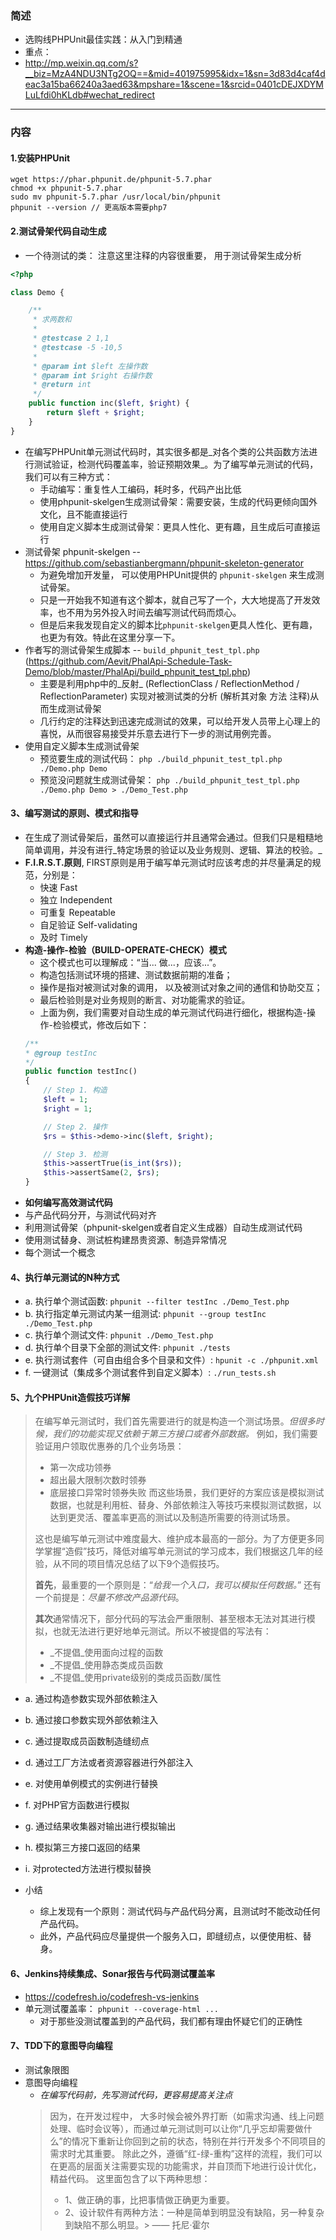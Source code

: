 ### 简述
* 选购线PHPUnit最佳实践：从入门到精通
* 重点： 
* http://mp.weixin.qq.com/s?__biz=MzA4NDU3NTg2OQ==&mid=401975995&idx=1&sn=3d83d4caf4deac3a15ba66240a3aed63&mpshare=1&scene=1&srcid=0401cDEJXDYMLuLfdi0hKLdb#wechat_redirect
***



### 内容


#### 1.安装PHPUnit
```
wget https://phar.phpunit.de/phpunit-5.7.phar
chmod +x phpunit-5.7.phar
sudo mv phpunit-5.7.phar /usr/local/bin/phpunit
phpunit --version // 更高版本需要php7
```


#### 2.测试骨架代码自动生成
* 一个待测试的类： 注意这里注释的内容很重要， 用于测试骨架生成分析
```php
<?php

class Demo {

    /**
     * 求两数和
     *
     * @testcase 2 1,1
     * @testcase -5 -10,5
     *
     * @param int $left 左操作数
     * @param int $right 右操作数
     * @return int
     */
	public function inc($left, $right) {
		return $left + $right;
	}
}

```
* 在编写PHPUnit单元测试代码时，其实很多都是_对各个类的公共函数方法进行测试验证，检测代码覆盖率，验证预期效果_。为了编写单元测试的代码，我们可以有三种方式：
    * 手动编写：重复性人工编码，耗时多，代码产出比低
    * 使用phpunit-skelgen生成测试骨架：需要安装，生成的代码更倾向国外文化，且不能直接运行
    * 使用自定义脚本生成测试骨架：更具人性化、更有趣，且生成后可直接运行
* 测试骨架 phpunit-skelgen -- https://github.com/sebastianbergmann/phpunit-skeleton-generator
    * 为避免增加开发量， 可以使用PHPUnit提供的 `phpunit-skelgen` 来生成测试骨架。
    * 只是一开始我不知道有这个脚本，就自己写了一个，大大地提高了开发效率，也不用为另外投入时间去编写测试代码而烦心。
    * 但是后来我发现自定义的脚本比`phpunit-skelgen`更具人性化、更有趣，也更为有效。特此在这里分享一下。
* 作者写的测试骨架生成脚本 -- `build_phpunit_test_tpl.php` (https://github.com/Aevit/PhalApi-Schedule-Task-Demo/blob/master/PhalApi/build_phpunit_test_tpl.php)
    * 主要是利用php中的_反射_ (ReflectionClass / ReflectionMethod / ReflectionParameter) 实现对被测试类的分析 (解析其对象 方法 注释)从而生成测试骨架
    * 几行约定的注释达到迅速完成测试的效果，可以给开发人员带上心理上的喜悦，从而很容易接受并乐意去进行下一步的测试用例完善。
* 使用自定义脚本生成测试骨架
    * 预览要生成的测试代码： `php ./build_phpunit_test_tpl.php ./Demo.php Demo`
    * 预览没问题就生成测试骨架： `php ./build_phpunit_test_tpl.php ./Demo.php Demo > ./Demo_Test.php`


#### 3、编写测试的原则、模式和指导
* 在生成了测试骨架后，虽然可以直接运行并且通常会通过。但我们只是粗糙地简单调用，并没有进行_特定场景的验证以及业务规则、逻辑、算法的校验。_
* **F.I.R.S.T.原则**, FIRST原则是用于编写单元测试时应该考虑的并尽量满足的规范，分别是：
    * 快速 Fast
    * 独立 Independent
    * 可重复 Repeatable
    * 自足验证 Self-validating
    * 及时 Timely
* **构造-操作-检验（BUILD-OPERATE-CHECK）模式**
    * 这个模式也可以理解成：“当... 做...，应该...”。
    * 构造包括测试环境的搭建、测试数据前期的准备；
    * 操作是指对被测试对象的调用， 以及被测试对象之间的通信和协助交互；
    * 最后检验则是对业务规则的断言、对功能需求的验证。
    * 上面为例，我们需要对自动生成的单元测试代码进行细化，根据构造-操作-检验模式，修改后如下：
    ```php
    /**
    * @group testInc
    */ 
    public function testInc()
    {
        // Step 1. 构造
        $left = 1;
        $right = 1;

        // Step 2. 操作
        $rs = $this->demo->inc($left, $right);

        // Step 3. 检测
        $this->assertTrue(is_int($rs));
        $this->assertSame(2, $rs);
    }
    ```
* **如何编写高效测试代码**
* 与产品代码分开，与测试代码对齐
* 利用测试骨架（phpunit-skelgen或者自定义生成器）自动生成测试代码
* 使用测试替身、测试桩构建昂贵资源、制造异常情况
* 每个测试一个概念


#### 4、执行单元测试的N种方式
* a. 执行单个测试函数: `phpunit --filter testInc ./Demo_Test.php`
* b. 执行指定单元测试内某一组测试: `phpunit --group testInc ./Demo_Test.php`
* c. 执行单个测试文件: `phpunit ./Demo_Test.php`
* d. 执行单个目录下全部的测试文件: `phpunit ./tests`
* e. 执行测试套件（可自由组合多个目录和文件）: `hpunit -c ./phpunit.xml`
* f. 一键测试（集成多个测试套件到自定义脚本）: `./run_tests.sh`


#### 5、九个PHPUnit造假技巧详解
> 在编写单元测试时，我们首先需要进行的就是构造一个测试场景。_但很多时候，我们的功能实现又依赖于第三方接口或者外部数据。_
> 例如，我们需要验证用户领取优惠券的几个业务场景：
> * 第一次成功领券
> * 超出最大限制次数时领券
> * 底层接口异常时领券失败
> 而这些场景，我们更好的方案应该是模拟测试数据，也就是利用桩、替身、外部依赖注入等技巧来模拟测试数据，以达到更灵活、覆盖率更高的测试以及制造所需要的待测试场景。
> 
> 这也是编写单元测试中难度最大、维护成本最高的一部分。为了方便更多同学掌握“造假”技巧，降低对编写单元测试的学习成本，我们根据这几年的经验，从不同的项目情况总结了以下9个造假技巧。
>
> **首先**，最重要的一个原则是：“*给我一个入口，我可以模拟任何数据。*” 还有一个前提是：*尽量不修改产品源代码*。
>
> **其次**通常情况下，部分代码的写法会严重限制、甚至根本无法对其进行模拟，也就无法进行更好地单元测试。所以不被提倡的写法有：
> * _不提倡_使用面向过程的函数
> * _不提倡_使用静态类成员函数
> * _不提倡_使用private级别的类成员函数/属性
>
* a. 通过构造参数实现外部依赖注入

* b. 通过接口参数实现外部依赖注入

* c. 通过提取成员函数制造缝纫点

* d. 通过工厂方法或者资源容器进行外部注入

* e. 对使用单例模式的实例进行替换

* f. 对PHP官方函数进行模拟

* g. 通过结果收集器对输出进行模拟输出

* h. 模拟第三方接口返回的结果

* i. 对protected方法进行模拟替换

* 小结
    * 综上发现有一个原则：测试代码与产品代码分离，且测试时不能改动任何产品代码。
    * 此外，产品代码应尽量提供一个服务入口，即缝纫点，以便使用桩、替身。


#### 6、Jenkins持续集成、Sonar报告与代码测试覆盖率
* https://codefresh.io/codefresh-vs-jenkins
* 单元测试覆盖率： `phpunit --coverage-html ...` 
    * 对于那些没测试覆盖到的产品代码，我们都有理由怀疑它们的正确性


#### 7、TDD下的意图导向编程
* 测试象限图
* 意图导向编程
    * _在编写代码前，先写测试代码，更容易提高关注点_
    > 因为，在开发过程中， 大多时候会被外界打断（如需求沟通、线上问题处理、临时会议等），而通过单元测试则可以让你“几乎忘却需要做什么”的情况下重新让你回到之前的状态，特别在并行开发多个不同项目的需求时尤其重要。
    > 除此之外，遵循“红-绿-重构”这样的流程，我们可以在更高的层面关注需要实现的功能需求，并自顶而下地进行设计优化，精益代码。
    > 这里面包含了以下两种思想：
    > * 1、做正确的事，比把事情做正确更为重要。
    > * 2、设计软件有两种方法：一种是简单到明显没有缺陷，另一种复杂到缺陷不那么明显。> —— 托尼·霍尔
